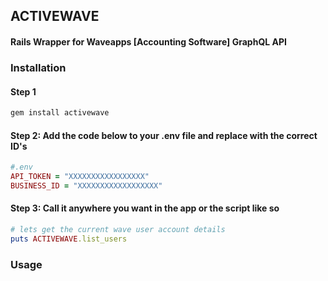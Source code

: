 ## ACTIVEWAVE 

#### Rails Wrapper for Waveapps [Accounting Software] GraphQL API

### Installation

#### Step 1
```ruby
gem install activewave
```

#### Step 2: Add the code below to your .env file and replace with the correct ID's
```ruby
#.env
API_TOKEN = "XXXXXXXXXXXXXXXXX"
BUSINESS_ID = "XXXXXXXXXXXXXXXXXX"
```

#### Step 3: Call it anywhere you want in the app or the script like so
```ruby
# lets get the current wave user account details
puts ACTIVEWAVE.list_users
```


### Usage

#### 